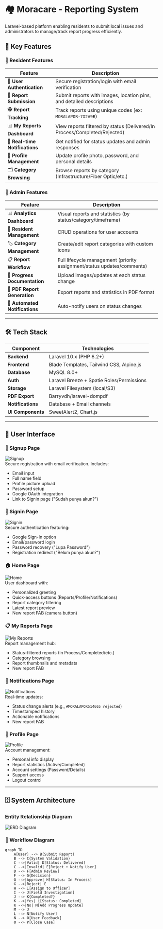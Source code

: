 # 🏘️ Moracare - Reporting System

Laravel-based platform enabling residents to submit local issues and administrators to manage/track report progress efficiently.

## 🌟 Key Features

### 👤 Resident Features
| Feature                  | Description                                                                 |
|--------------------------|-----------------------------------------------------------------------------|
| 🔐 **User Authentication** | Secure registration/login with email verification                           |
| 📝 **Report Submission**  | Submit reports with images, location pins, and detailed descriptions       |
| 🕵️ **Report Tracking**    | Track reports using unique codes (ex: `MORALAPOR-7X2A9B`)                  |
| 📊 **My Reports Dashboard** | View reports filtered by status (Delivered/In Process/Completed/Rejected) |
| 🔔 **Real-time Notifications** | Get notified for status updates and admin responses                       |
| 👤 **Profile Management** | Update profile photo, password, and personal details                       |
| 🗂️ **Category Browsing**  | Browse reports by category (Infrastructure/Fiber Optic/etc.)               |

### 👮 Admin Features
| Feature                     | Description                                                               |
|-----------------------------|---------------------------------------------------------------------------|
| 📊 **Analytics Dashboard**  | Visual reports and statistics (by status/category/timeframe)             |
| 👥 **Resident Management**  | CRUD operations for user accounts                                         |
| 🏷️ **Category Management** | Create/edit report categories with custom icons                          |
| 📋 **Report Workflow**      | Full lifecycle management (priority assignment/status updates/comments)  |
| 📸 **Progress Documentation**| Upload images/updates at each status change                              |
| 📄 **PDF Report Generation**| Export reports and statistics in PDF format                              |
| 🔔 **Automated Notifications**| Auto-notify users on status changes                                      |

---

## 🛠️ Tech Stack
| Component           | Technologies                                                                 |
|---------------------|------------------------------------------------------------------------------|
| **Backend**         | Laravel 10.x (PHP 8.2+)                                                      |
| **Frontend**        | Blade Templates, Tailwind CSS, Alpine.js                                     |
| **Database**        | MySQL 8.0+                                                                   |
| **Auth**            | Laravel Breeze + Spatie Roles/Permissions                                    |
| **Storage**         | Laravel Filesystem (local/S3)                                                |
| **PDF Export**      | Barryvdh/laravel-dompdf                                                     |
| **Notifications**   | Database + Email channels                                                   |
| **UI Components**   | SweetAlert2, Chart.js                                                        |

---

## 📱 User Interface

### 🔐 Signup Page
![Signup](register.png)  
Secure registration with email verification. Includes:
- Email input
- Full name field
- Profile picture upload
- Password setup
- Google OAuth integration
- Link to Signin page ("Sudah punya akun?")

### 🔑 Signin Page
![Signin](signin.png)  
Secure authentication featuring:
- Google Sign-In option
- Email/password login
- Password recovery ("Lupa Password")
- Registration redirect ("Belum punya akun?")

### 🏠 Home Page
![Home](home.png)  
User dashboard with:
- Personalized greeting
- Quick-access buttons (Reports/Profile/Notifications)
- Report category filtering
- Latest report preview
- New report FAB (camera button)

### 📋 My Reports Page
![My Reports](my-report.png)  
Report management hub:
- Status-filtered reports (In Process/Completed/etc.)
- Category browsing
- Report thumbnails and metadata
- New report FAB

### 🔔 Notifications Page
![Notifications](notifications.png)  
Real-time updates:
- Status change alerts (e.g., `#MORALAPOR514665 rejected`)
- Timestamped history
- Actionable notifications
- New report FAB

### 👤 Profile Page
![Profile](profile.png)  
Account management:
- Personal info display
- Report statistics (Active/Completed)
- Account settings (Password/Details)
- Support access
- Logout control

---

## 🗄️ System Architecture
### Entity Relationship Diagram
![ERD Diagram](erd-moracare.png)

### 🔄 Workflow Diagram
```mermaid
graph TD
    A[User] --> B(Submit Report)
    B --> C{System Validation}
    C -->|Valid| D[Status: Delivered]
    C -->|Invalid| E[Reject + Notify User]
    D --> F[Admin Review]
    F --> G{Decision}
    G -->|Approve| H[Status: In Process]
    G -->|Reject| E
    H --> I[Assign to Officer]
    I --> J[Field Investigation]
    J --> K{Completed?}
    K -->|Yes| L[Status: Completed]
    K -->|No| M[Add Progress Update]
    M --> J
    L --> N[Notify User]
    N --> O[User Feedback]
    O --> P[Close Case]